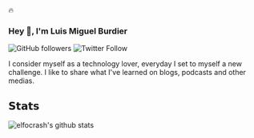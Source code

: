 :fire:


### Hey 👋, I'm Luis Miguel Burdier
![GitHub followers](https://img.shields.io/github/followers/burdier?style=for-the-badge)
![Twitter Follow](https://img.shields.io/twitter/follow/burdierluis?style=for-the-badge)


I consider myself as a  technology lover, everyday I set to  myself a new challenge. 
I like to share what I've learned on  blogs, podcasts and  other  medias. 

## 𝗦𝘁𝗮𝘁𝘀


![elfocrash's github stats](https://github-readme-stats.vercel.app/api?username=burdier&show_icons=true&theme=dracula)

